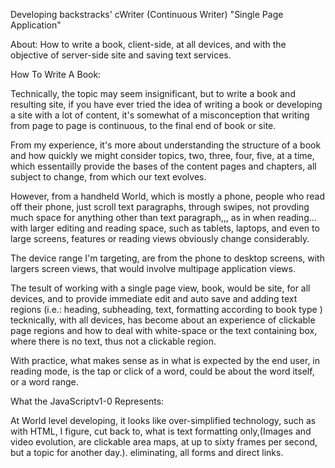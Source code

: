 Developing backstracks'
cWriter (Continuous Writer) "Single Page Application"

About: How to write a book, client-side, at all devices, and with the objective of server-side site and saving text services.

How To Write A Book:

Technically, the topic may seem insignificant, but to write a book and resulting site, if you have ever tried the idea of writing a book or developing a site with a lot of content, it's somewhat of a misconception that writing from page to page is continuous, to the final end of book or site.

From my experience, it's more about understanding the structure of a book and how quickly we might consider topics, two, three, four, five, at a time, which essentailly provide the bases of the content pages and chapters, all subject to change, from which our text evolves.

However, from a handheld World, which is mostly a phone, people who read off their phone, just scroll text paragraphs, through swipes, not provding much space for anything other than text paragraph,,, as in when reading... with larger editing and reading space, such as tablets, laptops, and even to large screens, features or reading views obviously change considerably.

The device range I'm targeting, are from the phone to desktop screens, with largers screen views, that would involve multipage application views.

The tesult of working with a single page view, book, would be site, for all devices, and to provide immediate edit and auto save and adding text regions (i.e.: heading, subheading, text, formatting according to book type ) tecknically, with all devices, has become about an experience of clickable page regions and how to deal with white-space or the text containing box, where there is no text, thus not a clickable region.

With practice, what makes sense as in what is expected by the end user, in reading mode, is the tap or click of a word, could be about the word itself, or a word range.

What the JavaScriptv1-0 Represents:

At World level developing, it looks like over-simplified technology, such as with HTML, I figure, cut back to, what is text formatting only,(Images and video evolution, are clickable area maps, at up to sixty frames per second, but a topic for another day.). eliminating, all forms and direct links.





